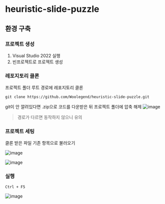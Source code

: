 ﻿# heuristic-slide-puzzle

 ## 환경 구축

 ### 프로젝트 생성

 1. Visual Studio 2022 실행
 2. 빈프로젝트로 프로젝트 생성

 ### 레포지토리 클론

 프로젝트 폴더 루트 경로에 레포지토리 클론
 ```
 git clone https://github.com/Woolegend/heuristic-slide-puzzle.git
 ```

git이 안 깔려있다면 .zip으로 코드를 다운받은 뒤 프로젝트 폴더에 압축 해제
![image](https://github.com/user-attachments/assets/d43a49f3-8eca-4f64-922d-2ecae169e18d)

> 경로가 다르면 동작하지 않으니 유의

### 프로젝트 세팅

클론 받은 파일 기존 항목으로 불러오기

![image](https://github.com/user-attachments/assets/42dd7722-6bed-4e8e-903b-5fb58ec0edad)

![image](https://github.com/user-attachments/assets/051f7c65-0b3c-4fbf-b8ae-e6ad67676f13)

### 실행

`Ctrl + F5`

![image](https://github.com/user-attachments/assets/5e2adfff-fb7e-4fbe-9d81-ac537c7a7d84)
